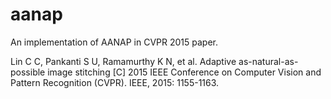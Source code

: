 # aanap
An implementation of AANAP in CVPR 2015 paper.

Lin C C, Pankanti S U, Ramamurthy K N, et al. Adaptive as-natural-as-possible image stitching [C] 2015 IEEE Conference on Computer Vision and Pattern Recognition (CVPR). IEEE, 2015: 1155-1163.

